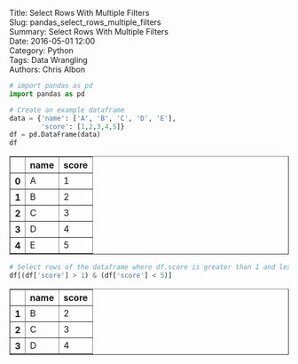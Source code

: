 Title: Select Rows With Multiple Filters  
Slug: pandas_select_rows_multiple_filters  
Summary: Select Rows With Multiple Filters  
Date: 2016-05-01 12:00  
Category: Python  
Tags: Data Wrangling  
Authors: Chris Albon  


```python
# import pandas as pd
import pandas as pd
```


```python
# Create an example dataframe
data = {'name': ['A', 'B', 'C', 'D', 'E'], 
        'score': [1,2,3,4,5]}
df = pd.DataFrame(data)
df
```




<div>
<table border="1" class="dataframe">
  <thead>
    <tr style="text-align: right;">
      <th></th>
      <th>name</th>
      <th>score</th>
    </tr>
  </thead>
  <tbody>
    <tr>
      <th>0</th>
      <td>A</td>
      <td>1</td>
    </tr>
    <tr>
      <th>1</th>
      <td>B</td>
      <td>2</td>
    </tr>
    <tr>
      <th>2</th>
      <td>C</td>
      <td>3</td>
    </tr>
    <tr>
      <th>3</th>
      <td>D</td>
      <td>4</td>
    </tr>
    <tr>
      <th>4</th>
      <td>E</td>
      <td>5</td>
    </tr>
  </tbody>
</table>
</div>




```python
# Select rows of the dataframe where df.score is greater than 1 and less and 5
df[(df['score'] > 1) & (df['score'] < 5)]
```




<div>
<table border="1" class="dataframe">
  <thead>
    <tr style="text-align: right;">
      <th></th>
      <th>name</th>
      <th>score</th>
    </tr>
  </thead>
  <tbody>
    <tr>
      <th>1</th>
      <td>B</td>
      <td>2</td>
    </tr>
    <tr>
      <th>2</th>
      <td>C</td>
      <td>3</td>
    </tr>
    <tr>
      <th>3</th>
      <td>D</td>
      <td>4</td>
    </tr>
  </tbody>
</table>
</div>


